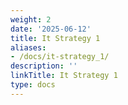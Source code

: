 ```yaml
---
weight: 2
date: '2025-06-12'
title: It Strategy 1
aliases:
- /docs/it-strategy_1/
description: ''
linkTitle: It Strategy 1
type: docs
---
```


